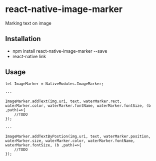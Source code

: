 # react-native-image-marker
Marking text on image

## Installation
* npm install react-native-image-marker --save
* react-native link

## Usage

```
let ImageMarker = NativeModules.ImageMarker;

···

ImageMarker.addText(img.uri, text, waterMarker.rect, waterMarker.color, waterMarker.fontName, waterMarker.fontSize, (b ,path)=>{
    //TODO
});

···

ImageMarker.addTextByPostion(img.uri, text, waterMarker.position, waterMarker.size, waterMarker.color, waterMarker.fontName, waterMarker.fontSize, (b ,path)=>{
    //TODO
});

```
